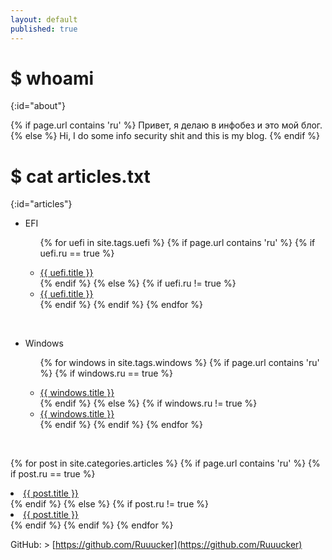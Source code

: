 ```yaml
---
layout: default
published: true
---
```

<title>Rucker :: Security Researcher</title>

# $ whoami
{:id="about"}

{% if page.url contains 'ru'  %}
Привет, я делаю в инфобез и это мой блог.
{% else %}
Hi, I do some info security shit and this is my blog.
{% endif %}

# $ cat articles.txt
{:id="articles"}

<ul>
  <li>EFI</li>
<ul>

{%  for uefi in site.tags.uefi  %}
    {% if page.url contains 'ru'  %}
        {% if uefi.ru == true %}
             <li><a href="{{ uefi.url }}" title="{{ uefi.description }}">{{ uefi.title }}</a></li>
        {% endif %}
    {% else %}
        {% if uefi.ru != true %}
            <li><a href="{{ uefi.url }}" title="{{ uefi.description }}">{{ uefi.title }}</a></li>
        {% endif %}
    {% endif %}
{% endfor %}
  
</ul>
</ul>
<br>
<ul>
  <li>Windows</li>
<ul>

{%  for windows in site.tags.windows  %}
    {% if page.url contains 'ru'  %}
        {% if windows.ru == true %}
             <li><a href="{{ windows.url }}" title="{{ windows.description }}">{{ windows.title }}</a></li>
        {% endif %}
    {% else %}
        {% if windows.ru != true %}
            <li><a href="{{ windows.url }}" title="{{ windows.description }}">{{ windows.title }}</a></li>
        {% endif %}
    {% endif %}
{% endfor %}
  
</ul>
</ul>
<br>

{% for post in site.categories.articles %}
    {% if page.url contains 'ru'  %}
        {% if post.ru == true %}
             <li><a href="{{ post.url }}" title="{{ post.description }}">{{ post.title }}</a></li>
        {% endif %}
    {% else %}
        {% if post.ru != true %}
            <li><a href="{{ post.url }}" title="{{ post.description }}">{{ post.title }}</a></li>
        {% endif %}
    {% endif %}
{% endfor %}

</ul>
<!--
//# $ cat methodolodys.txt
//{:id="methods"}

//Soon...
-->
# $ cat cheat_sheets.txt
{:id="cheatsheets"}

<ul>
  
{% for cheatsheets in site.categories.cheatsheets %}
    {% if page.url contains 'ru'  %}
        {% if cheatsheets.ru == true %}
              <li><a href="{{ cheatsheets.url }}" title="{{ cheatsheets.description }}">{{ cheatsheets.title }}</a></li>
        {% endif %}
    {% else %}
        {% if cheatsheets.ru != true %}
              <li><a href="{{ cheatsheets.url }}" title="{{ cheatsheets.description }}">{{ cheatsheets.title }}</a></li>
        {% endif %}
    {% endif %}
{% endfor %}
  
</ul>

# $ cat tools.txt
{:id="tools"}

<ul>
{% for tool in site.categories.tools %}
<li><a href="{{ tool.link }}">{{ tool.title }}</a> - {{ tool.description }}</li>
{% endfor %}
</ul>

# $ cat contact.txt
{:id="contact"}
<!--
Telegram:

> @
-->
GitHub: > [https://github.com/Ruuucker](https://github.com/Ruuucker)

